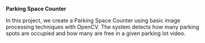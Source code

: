 **Parking Space Counter**

In this project, we create a Parking Space Counter using basic image processing techniques with OpenCV.
The system detects how many parking spots are occupied and how many are free in a given parking lot video.


